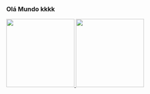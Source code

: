 ### Olá Mundo kkkk

<div>
    <a href="https://github.com/dalmorebelo">
    <img height="180em" src="https://github-readme-stats.vercel.app/api/top-langs/?dalmorebelo&layout=compact&langs_count=7&theme=dark"/>
    <img height="180em" src="https://github-readme-stats.vercel.app/api?dalmorebelo&show_icons=true&theme=dark&include_all_commits=true&count_private=true"/>
    </a>
</div>
